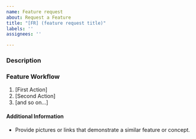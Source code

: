 ```yaml
---
name: Feature request
about: Request a Feature
title: "[FR] (feature request title)"
labels: ''
assignees: ''

---
```


<!--

Have you read all Wiki articles in cluding the FAQ?
https://github.com/knutwurst/Marlin-2-0-x-Anycubic-i3-MEGA-S/wiki

Do you want to ask a question? Are you looking for support? Please don't post here. Instead please use one of the support links at https://github.com/knutwurst/Marlin-2-0-x-Anycubic-i3-MEGA-S/issues/new/choose

-->


### Description

<!-- Description of the requested feature -->

### Feature Workflow

<!-- Please describe the feature's behavior, user interaction, etc. -->

1. [First Action]
2. [Second Action]
3. [and so on...]

#### Additional Information

* Provide pictures or links that demonstrate a similar feature or concept.
